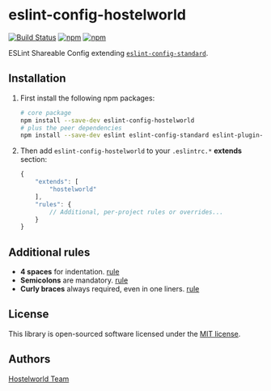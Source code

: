 # eslint-config-hostelworld

[![Build Status](https://api.travis-ci.org/Hostelworld/eslint-config-hostelworld.svg?branch=master)](https://travis-ci.org/Hostelworld/eslint-config-hostelworld)
[![npm](https://img.shields.io/npm/v/eslint-config-hostelworld.svg)](https://www.npmjs.com/package/eslint-config-hostelworld)
[![npm](https://img.shields.io/npm/dt/eslint-config-hostelworld.svg)](https://www.npmjs.com/package/eslint-config-hostelworld)

ESLint Shareable Config extending [`eslint-config-standard`](https://github.com/standard/eslint-config-standard).

## Installation

1. First install the following npm packages:

    ```bash
    # core package
    npm install --save-dev eslint-config-hostelworld
    # plus the peer dependencies
    npm install --save-dev eslint eslint-config-standard eslint-plugin-import eslint-plugin-node eslint-plugin-promise eslint-plugin-standard
    ```

2. Then add `eslint-config-hostelworld` to your `.eslintrc.*` **extends** section:

    ```js
    {
        "extends": [
            "hostelworld"
        ],
        "rules": {
            // Additional, per-project rules or overrides...
        }
    }
    ```

## Additional rules

+ **4 spaces** for indentation. [rule](https://eslint.org/docs/rules/indent)
+ **Semicolons** are mandatory. [rule](https://eslint.org/docs/rules/semi)
+ **Curly braces** always required, even in one liners. [rule](https://eslint.org/docs/rules/curly)

## License

This library is open-sourced software licensed under the [MIT license](LICENSE).

## Authors

[Hostelworld Team](https://hostelworld.com)
